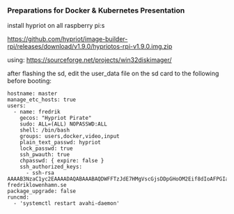 ### Preparations for Docker & Kubernetes Presentation

install hypriot on all raspberry pi:s

https://github.com/hypriot/image-builder-rpi/releases/download/v1.9.0/hypriotos-rpi-v1.9.0.img.zip

using: https://sourceforge.net/projects/win32diskimager/

after flashing the sd, edit the user_data file on the sd card to the following before booting:

```
hostname: master
manage_etc_hosts: true
users:
  - name: fredrik
    gecos: "Hypriot Pirate"
    sudo: ALL=(ALL) NOPASSWD:ALL
    shell: /bin/bash
    groups: users,docker,video,input
    plain_text_passwd: hypriot
    lock_passwd: true
    ssh_pwauth: true
    chpasswd: { expire: false }
    ssh_authorized_keys:
      - ssh-rsa AAAAB3NzaC1yc2EAAAADAQABAAABAQDWFFTzJdE7HMgVscGjsDDpGHoOM2Eif8dIoAFPGIa751OYwK079zTjnl3r6M/Cv5DBE0DrUn+CKoCkDX3ZHadDITemtDB6WyFtVsEDBHXoBPxGOP/VhjU9qSZqSV8WCCB0iCixW/TrBrqRTM5TDtrP44hYUI66VojmeUV3xc/ttyw34nPMLrlxVUx1XJVM63e5nJmSXbCisDYeXDqaDC4F7IvVtSoR0Ysr/sOxUtHgeZE4Q/DALOJN/q3PfGKdloxKlyqKBIHNADJXBgtRHTZZG1HZ3FMtb/EC1v2p7GmNetmrdPxI63jJLHa5g42guFZBUelFb6se1GASuNJUxyPB fredriklowenhamn.se
package_upgrade: false
runcmd:
  - 'systemctl restart avahi-daemon'

```
